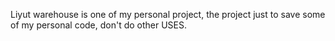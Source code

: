 Liyut warehouse is one of my personal project, the project just to save some of my personal code, don't do other USES.
